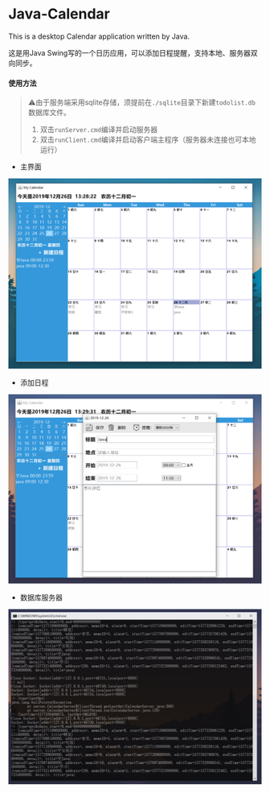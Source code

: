 # Java-Calendar
This is a desktop Calendar application written by Java. 

这是用Java Swing写的一个日历应用，可以添加日程提醒，支持本地、服务器双向同步。

#### 使用方法

> :warning:由于服务端采用sqlite存储，须提前在`./sqlite`目录下新建`todolist.db`数据库文件。
>
> 1. 双击`runServer.cmd`编译并启动服务器
> 2. 双击`runClient.cmd`编译并启动客户端主程序（服务器未连接也可本地运行）

- 主界面

![1577338117705](README.assets/1577338117705.png)

- 添加日程

![1577338180238](README.assets/1577338180238.png)

- 数据库服务器

![1577338210212](README.assets/1577338210212.png)